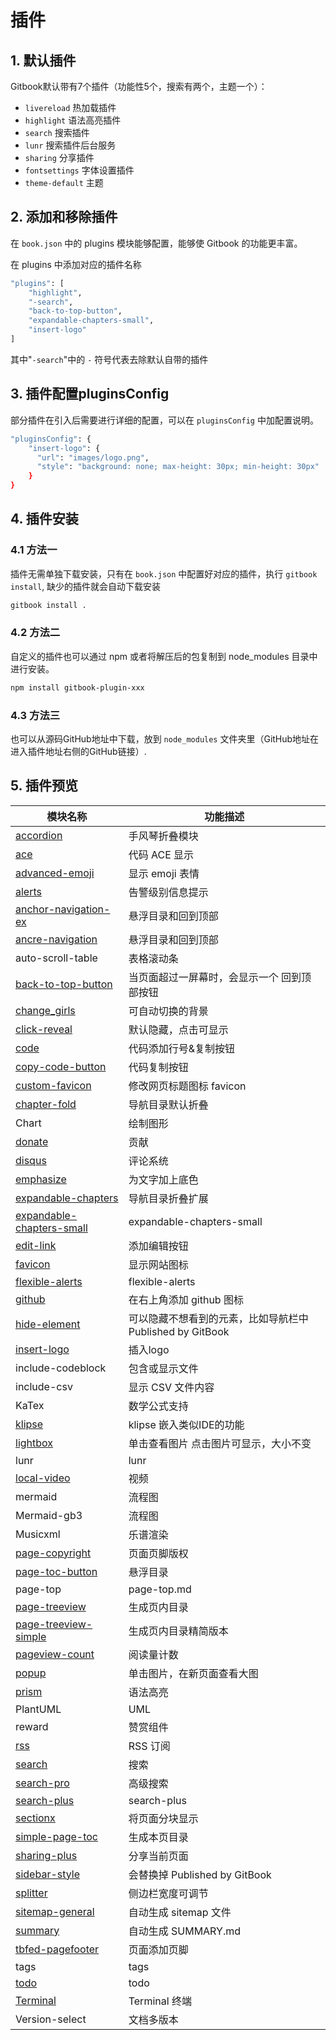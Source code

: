 # 插件


## 1. 默认插件
Gitbook默认带有7个插件（功能性5个，搜索有两个，主题一个）：

 - `livereload` 热加载插件
 - `highlight` 语法高亮插件
 - `search` 搜索插件
 - `lunr` 搜索插件后台服务
 - `sharing` 分享插件
 - `fontsettings` 字体设置插件
 - `theme-default` 主题


## 2. 添加和移除插件
在 `book.json` 中的 plugins 模块能够配置，能够使 Gitbook 的功能更丰富。

在 plugins 中添加对应的插件名称

```bash
"plugins": [
    "highlight",
    "-search",
    "back-to-top-button",
    "expandable-chapters-small",
    "insert-logo"
]
```

其中"`-search`"中的 `-` 符号代表去除默认自带的插件

## 3. 插件配置pluginsConfig
部分插件在引入后需要进行详细的配置，可以在 `pluginsConfig` 中加配置说明。

```bash
"pluginsConfig": {
    "insert-logo": {
      "url": "images/logo.png",
      "style": "background: none; max-height: 30px; min-height: 30px"
    }
}
```

## 4. 插件安装
### 4.1 方法一

插件无需单独下载安装，只有在 `book.json` 中配置好对应的插件，执行 `gitbook install`, 缺少的插件就会自动下载安装

```bash
gitbook install .
```

### 4.2 方法二
自定义的插件也可以通过 npm 或者将解压后的包复制到 node_modules 目录中进行安装。

```bash
npm install gitbook-plugin-xxx
```

### 4.3 方法三
也可以从源码GitHub地址中下载，放到 `node_modules` 文件夹里（GitHub地址在进入插件地址右侧的GitHub链接）.


##  5. 插件预览
| 模块名称                                     | 功能描述                                    |
|------------------------------------------|-----------------------------------------|
| [accordion](https://smoothies.com.cn/gitbook-docs/Gitbook/Plugins/17_Gitbook_Plugin_Text_Hiding.html)                                | 手风琴折叠模块                                 |
| [ace](https://smoothies.com.cn/gitbook-docs/Gitbook/Plugins/7_Gitbook_Plugin_Code_Block.html#5-ace-%E6%8F%92%E4%BB%B6)                                      | 代码 ACE 显示                               |
| [advanced-emoji](https://smoothies.com.cn/gitbook-docs/Gitbook/Plugins/17_Gitbook_Plugin_Emoji.html?h=advanced-emoji)                           | 显示 emoji 表情                             |
| [alerts](https://smoothies.com.cn/gitbook-docs/Gitbook/Plugins/6_Gitbook_Plugin_Tips_and_Emphasis.html?h=alerts)                                   | 告警级别信息提示                                |
| [anchor-navigation-ex](https://smoothies.com.cn/gitbook-docs/Gitbook/Plugins/4_Gitbook_Plugin_Directory_Navigation.html?h=anchor-navigation-ex)                     | 悬浮目录和回到顶部                               |
| [ancre-navigation](https://smoothies.com.cn/gitbook-docs/Gitbook/Plugins/4_Gitbook_Plugin_Directory_Navigation.html#2-ancre-navigation-%E6%8F%92%E4%BB%B6)                         | 悬浮目录和回到顶部                               |
| auto-scroll-table                        | 表格滚动条                                   |
| [back-to-top-button](https://smoothies.com.cn/gitbook-docs/Gitbook/Plugins/4_Gitbook_Plugin_Directory_Navigation.html#3-back-to-top-button-%E6%8F%92%E4%BB%B6)                       | 当页面超过一屏幕时，会显示一个 回到顶部按钮                  |
| [change_girls](https://smoothies.com.cn/gitbook-docs/Gitbook/Plugins/13_Gitbook_Plugin_Background.html?h=change_girls)                             | 可自动切换的背景                                |
| [click-reveal](https://smoothies.com.cn/gitbook-docs/Gitbook/Plugins/17_Gitbook_Plugin_Text_Hiding.html#2-click-reveal-%E6%8F%92%E4%BB%B6)                            | 默认隐藏，点击可显示                              |
| [code](https://smoothies.com.cn/gitbook-docs/Gitbook/Plugins/7_Gitbook_Plugin_Code_Block.html?h=code)                                     | 代码添加行号&复制按钮                             |
| [copy-code-button](https://smoothies.com.cn/gitbook-docs/Gitbook/Plugins/7_Gitbook_Plugin_Code_Block.html#2-copy-code-button-%E6%8F%92%E4%BB%B6)                         | 代码复制按钮                                  |
| [custom-favicon](https://smoothies.com.cn/gitbook-docs/Gitbook/Plugins/15_Gitbook_Plugin_Icons_and_Logos.html#1-custom-favicon-%E6%8F%92%E4%BB%B6)                           | 修改网页标题图标 favicon                        |
| [chapter-fold](https://smoothies.com.cn/gitbook-docs/Gitbook/Plugins/3_Gitbook_Plugin_Side_Navigation.html#1-chapter-fold-%E6%8F%92%E4%BB%B6)                             | 导航目录默认折叠                                |
| Chart                                    | 绘制图形                                    |
| [donate](https://smoothies.com.cn/gitbook-docs/Gitbook/Plugins/9_Gitbook_Plugin_Appreciate.html?h=donate)                                   | 贡献                                      |
| [disqus](https://smoothies.com.cn/gitbook-docs/Gitbook/Plugins/11_Gitbook_Plugin_Commment.html?h=disqus)                                   | 评论系统                                    |
| [emphasize](https://smoothies.com.cn/gitbook-docs/Gitbook/Plugins/6_Gitbook_Plugin_Tips_and_Emphasis.html#3-emphasize-%E6%8F%92%E4%BB%B6)                                | 为文字加上底色                                 |
| [expandable-chapters](https://smoothies.com.cn/gitbook-docs/Gitbook/Plugins/3_Gitbook_Plugin_Side_Navigation.html#2-expandable-chapters-%E6%8F%92%E4%BB%B6)                      | 导航目录折叠扩展                                |
| [expandable-chapters-small](https://smoothies.com.cn/gitbook-docs/Gitbook/Plugins/3_Gitbook_Plugin_Side_Navigation.html#3-expandable-chapters-small-%E6%8F%92%E4%BB%B6)                | expandable-chapters-small               |
| [edit-link](https://smoothies.com.cn/gitbook-docs/Gitbook/Plugins/19_Gitbook_Plugin_Page_Editing.html?h=edit-link)                                | 添加编辑按钮                                  |
| [favicon](https://smoothies.com.cn/gitbook-docs/Gitbook/Plugins/15_Gitbook_Plugin_Icons_and_Logos.html#2-favicon-%E6%8F%92%E4%BB%B6)                                  | 显示网站图标                                  |
| [flexible-alerts](https://smoothies.com.cn/gitbook-docs/Gitbook/Plugins/6_Gitbook_Plugin_Tips_and_Emphasis.html#2-flexible-alerts-%E6%8F%92%E4%BB%B6)                          | flexible-alerts                         |
| [github](https://smoothies.com.cn/gitbook-docs/Gitbook/Plugins/16_Gitbook_Plugin_Github.html?h=github)                                   | 在右上角添加 github 图标                        |
| [hide-element](https://smoothies.com.cn/gitbook-docs/Gitbook/Plugins/17_Gitbook_Plugin_Text_Hiding.html#3-hide-element-%E6%8F%92%E4%BB%B6)                             | 可以隐藏不想看到的元素，比如导航栏中 Published by GitBook |
| [insert-logo](https://smoothies.com.cn/gitbook-docs/Gitbook/Plugins/15_Gitbook_Plugin_Icons_and_Logos.html#3-insert-logo-%E6%8F%92%E4%BB%B6)                              | 插入logo                                  |
| include-codeblock                        | 包含或显示文件                                 |
| include-csv                              | 显示 CSV 文件内容                             |
| KaTex                                    | 数学公式支持                                  |
| [klipse](https://smoothies.com.cn/gitbook-docs/Gitbook/Plugins/7_Gitbook_Plugin_Code_Block.html#3-klipse-%E6%8F%92%E4%BB%B6)                                   | klipse 嵌入类似IDE的功能                       |
| [lightbox](https://smoothies.com.cn/gitbook-docs/Gitbook/Plugins/14_Gitbook_Plugin_Image_View.html?h=lightbox)                                 | 单击查看图片 点击图片可显示，大小不变                     |
| lunr                                     | lunr                                    |
| [local-video](https://smoothies.com.cn/gitbook-docs/Gitbook/Plugins/21_Gitbook_Plugin_Video.html?h=local-video)                              | 视频                                      |
| mermaid                                  | 流程图                                     |
| Mermaid-gb3                              | 流程图                                     |
| Musicxml                                 | 乐谱渲染                                    |
| [page-copyright](https://smoothies.com.cn/gitbook-docs/Gitbook/Plugins/12_Gitbook_Plugin_Copyright_Notice.html#2-page-copyright-%E6%8F%92%E4%BB%B6)                           | 页面页脚版权                                  |
| [page-toc-button](https://smoothies.com.cn/gitbook-docs/Gitbook/Plugins/4_Gitbook_Plugin_Directory_Navigation.html#4-page-toc-button-%E6%8F%92%E4%BB%B6)                          | 悬浮目录                                    |
| page-top                                 | page-top.md                             |
| [page-treeview](https://smoothies.com.cn/gitbook-docs/Gitbook/Plugins/5_Gitbook_Plugin_Article_TOC.html?h=page-treeview)                            | 生成页内目录                                  |
| [page-treeview-simple](https://smoothies.com.cn/gitbook-docs/Gitbook/Plugins/5_Gitbook_Plugin_Article_TOC.html#2-page-treeview-simple-%E6%8F%92%E4%BB%B6)                      | 生成页内目录精简版本                              |
| [pageview-count](https://smoothies.com.cn/gitbook-docs/Gitbook/Plugins/23_Gitbook_Plugin_Statistics.html#3-pageview-count-%E6%8F%92%E4%BB%B6)                           | 阅读量计数                                   |
| [popup](https://smoothies.com.cn/gitbook-docs/Gitbook/Plugins/14_Gitbook_Plugin_Image_View.html#2-popup-%E6%8F%92%E4%BB%B6)                                    | 单击图片，在新页面查看大图                           |
| [prism](https://smoothies.com.cn/gitbook-docs/Gitbook/Plugins/7_Gitbook_Plugin_Code_Block.html#4-prism-%E6%8F%92%E4%BB%B6)                                    | 语法高亮                                    |
| PlantUML                                 | UML                                     |
| reward                                   | 赞赏组件                                    |
| [rss](https://smoothies.com.cn/gitbook-docs/Gitbook/Plugins/20_Gitbook_Plugin_RSS.html?h=rss)                                      | RSS 订阅                                  |
| [search](https://smoothies.com.cn/gitbook-docs/Gitbook/Plugins/10_Gitbook_Plugin_Search.html?h=search)                                   | 搜索                                      |
| [search-pro](https://smoothies.com.cn/gitbook-docs/Gitbook/Plugins/10_Gitbook_Plugin_Search.html#2-search-pro-%E9%AB%98%E7%BA%A7%E6%90%9C%E7%B4%A2)                               | 高级搜索                                    |
| [search-plus](https://smoothies.com.cn/gitbook-docs/Gitbook/Plugins/10_Gitbook_Plugin_Search.html#3-search-plus-%E6%8F%92%E4%BB%B6)                              | search-plus                             |
| [sectionx](https://smoothies.com.cn/gitbook-docs/Gitbook/Plugins/17_Gitbook_Plugin_Text_Hiding.html#4-sectionx-%E6%8F%92%E4%BB%B6)                              | 将页面分块显示                                |
| [simple-page-toc](https://smoothies.com.cn/gitbook-docs/Gitbook/Plugins/5_Gitbook_Plugin_Article_TOC.html#3-simple-page-toc-%E6%8F%92%E4%BB%B6)                     | 生成本页目录                 |
| [sharing-plus](https://smoothies.com.cn/gitbook-docs/Gitbook/Plugins/8_Gitbook_Plugin_Sharing.html?h=sharing-plus)                             | 分享当前页面                                  |
| [sidebar-style](https://smoothies.com.cn/gitbook-docs/Gitbook/Plugins/3_Gitbook_Plugin_Side_Navigation.html#4-sidebar-style-%E6%8F%92%E4%BB%B6)                            | 会替换掉 Published by GitBook               |
| [splitter](https://smoothies.com.cn/gitbook-docs/Gitbook/Plugins/3_Gitbook_Plugin_Side_Navigation.html#5-splitter-%E6%8F%92%E4%BB%B6)                                 | 侧边栏宽度可调节                                |
| [sitemap-general](https://smoothies.com.cn/gitbook-docs/Gitbook/Plugins/22_Gitbook_Plugin_SEO.html#2-sitemap-general-%E6%8F%92%E4%BB%B6)                          | 自动生成 sitemap 文件                         |
| [summary](https://smoothies.com.cn/gitbook-docs/Gitbook/Plugins/1_Gitbook_Plugin_Summary.html?h=summary)                                  | 自动生成 SUMMARY.md                         |
| [tbfed-pagefooter](https://smoothies.com.cn/gitbook-docs/Gitbook/Plugins/12_Gitbook_Plugin_Copyright_Notice.html?h=tbfed-pagefooter)                         | 页面添加页脚                                  |
| tags                                     | tags                                    |
| [todo](https://smoothies.com.cn/gitbook-docs/Gitbook/Plugins/18_Gitbook_Plugin_TODO.html?h=todo)                                     | todo                                    |
| [Terminal](https://smoothies.com.cn/gitbook-docs/Gitbook/Plugins/7_Gitbook_Plugin_Code_Block.html#6-terminal-%E6%8F%92%E4%BB%B6)                                 | Terminal 终端                             |
| Version-select                           | 文档多版本                                   |
